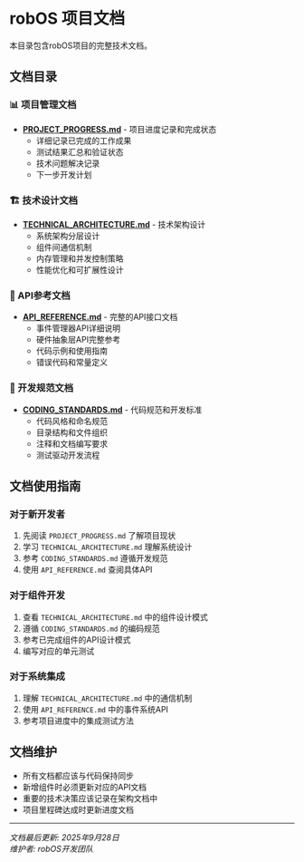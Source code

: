 # robOS 项目文档

本目录包含robOS项目的完整技术文档。

## 文档目录

### 📊 项目管理文档
- **[PROJECT_PROGRESS.md](PROJECT_PROGRESS.md)** - 项目进度记录和完成状态
  - 详细记录已完成的工作成果
  - 测试结果汇总和验证状态
  - 技术问题解决记录
  - 下一步开发计划

### 🏗️ 技术设计文档
- **[TECHNICAL_ARCHITECTURE.md](TECHNICAL_ARCHITECTURE.md)** - 技术架构设计
  - 系统架构分层设计
  - 组件间通信机制
  - 内存管理和并发控制策略
  - 性能优化和可扩展性设计

### 📖 API参考文档
- **[API_REFERENCE.md](API_REFERENCE.md)** - 完整的API接口文档
  - 事件管理器API详细说明
  - 硬件抽象层API完整参考
  - 代码示例和使用指南
  - 错误代码和常量定义

### 📝 开发规范文档
- **[CODING_STANDARDS.md](CODING_STANDARDS.md)** - 代码规范和开发标准
  - 代码风格和命名规范
  - 目录结构和文件组织
  - 注释和文档编写要求
  - 测试驱动开发流程

## 文档使用指南

### 对于新开发者
1. 先阅读 `PROJECT_PROGRESS.md` 了解项目现状
2. 学习 `TECHNICAL_ARCHITECTURE.md` 理解系统设计
3. 参考 `CODING_STANDARDS.md` 遵循开发规范
4. 使用 `API_REFERENCE.md` 查阅具体API

### 对于组件开发
1. 查看 `TECHNICAL_ARCHITECTURE.md` 中的组件设计模式
2. 遵循 `CODING_STANDARDS.md` 的编码规范
3. 参考已完成组件的API设计模式
4. 编写对应的单元测试

### 对于系统集成
1. 理解 `TECHNICAL_ARCHITECTURE.md` 中的通信机制
2. 使用 `API_REFERENCE.md` 中的事件系统API
3. 参考项目进度中的集成测试方法

## 文档维护

- 所有文档都应该与代码保持同步
- 新增组件时必须更新对应的API文档
- 重要的技术决策应该记录在架构文档中
- 项目里程碑达成时更新进度文档

---

*文档最后更新: 2025年9月28日*  
*维护者: robOS开发团队*